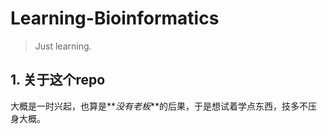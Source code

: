 # Learning-Bioinformatics

> Just learning.

## 1. 关于这个repo

  大概是一时兴起，也算是**_没有老板_**的后果，于是想试着学点东西，技多不压身大概。
